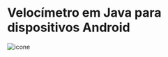 # Velocímetro em Java para dispositivos Android


![icone](https://user-images.githubusercontent.com/17484983/61682940-05bb5a80-acea-11e9-9240-3c7e8298c8c4.png)